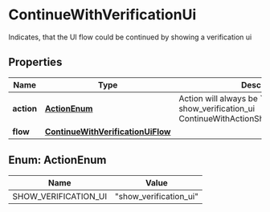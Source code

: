 

# ContinueWithVerificationUi

Indicates, that the UI flow could be continued by showing a verification ui

## Properties

| Name | Type | Description | Notes |
|------------ | ------------- | ------------- | -------------|
|**action** | [**ActionEnum**](#ActionEnum) | Action will always be &#x60;show_verification_ui&#x60; show_verification_ui ContinueWithActionShowVerificationUIString |  |
|**flow** | [**ContinueWithVerificationUiFlow**](ContinueWithVerificationUiFlow.md) |  |  |



## Enum: ActionEnum

| Name | Value |
|---- | -----|
| SHOW_VERIFICATION_UI | &quot;show_verification_ui&quot; |



